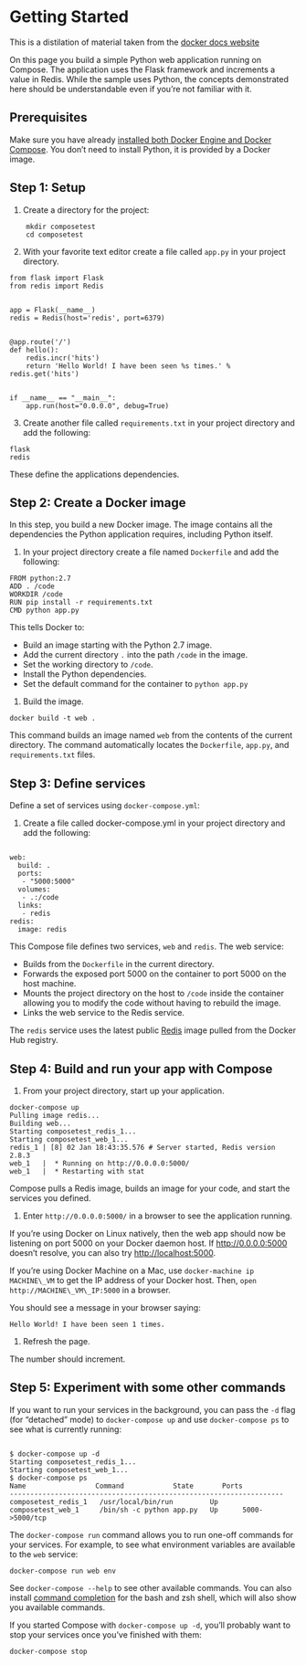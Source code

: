 # Getting Started


This is a distilation of material taken from the [docker docs website](https://docs.docker.com/compose/gettingstarted/) 

On this page you build a simple Python web application running on Compose. The application uses the Flask framework and increments a value in Redis. While the sample uses Python, the concepts demonstrated here should be understandable even if you’re not familiar with it.

## Prerequisites

Make sure you have already [installed both Docker Engine and Docker Compose](../../compose/install/). You don’t need to install Python, it is provided by a Docker image.

## Step 1: Setup

  1. Create a directory for the project:
    
```
    mkdir composetest
    cd composetest
```

  2. With your favorite text editor create a file called `app.py` in your project directory.
 
```
from flask import Flask
from redis import Redis


app = Flask(__name__)
redis = Redis(host='redis', port=6379)


@app.route('/')
def hello():
    redis.incr('hits')
    return 'Hello World! I have been seen %s times.' % redis.get('hits')


if __name__ == "__main__":
    app.run(host="0.0.0.0", debug=True)

```    


3. Create another file called `requirements.txt` in your project directory and add the following:

```
flask
redis
```

These define the applications dependencies.

## Step 2: Create a Docker image

In this step, you build a new Docker image. The image contains all the dependencies the Python application requires, including Python itself.

  1. In your project directory create a file named `Dockerfile` and add the following:
 
```
FROM python:2.7
ADD . /code
WORKDIR /code
RUN pip install -r requirements.txt
CMD python app.py
```

This tells Docker to:

  * Build an image starting with the Python 2.7 image.
  * Add the current directory `.` into the path `/code` in the image.
  * Set the working directory to `/code`.
  * Install the Python dependencies.
  * Set the default command for the container to `python app.py`


1. Build the image.
 
```
docker build -t web .
```

This command builds an image named `web` from the contents of the current directory. The command automatically locates the `Dockerfile`, `app.py`, and `requirements.txt` files.

## Step 3: Define services

Define a set of services using `docker-compose.yml`:

1. Create a file called docker-compose.yml in your project directory and add the following:
 
```

web:
  build: .
  ports:
   - "5000:5000"
  volumes:
   - .:/code
  links:
   - redis
redis:
  image: redis

```    

This Compose file defines two services, `web` and `redis`. The web service:

  * Builds from the `Dockerfile` in the current directory.
  * Forwards the exposed port 5000 on the container to port 5000 on the host machine.
  * Mounts the project directory on the host to `/code` inside the container allowing you to modify the code without having to rebuild the image.
  * Links the web service to the Redis service.

The `redis` service uses the latest public [Redis](https://registry.hub.docker.com/_/redis/) image pulled from the Docker Hub registry.

## Step 4: Build and run your app with Compose

1. From your project directory, start up your application.
 
```
docker-compose up
Pulling image redis...
Building web...
Starting composetest_redis_1...
Starting composetest_web_1...
redis_1 | [8] 02 Jan 18:43:35.576 # Server started, Redis version 2.8.3
web_1   |  * Running on http://0.0.0.0:5000/
web_1   |  * Restarting with stat
```

Compose pulls a Redis image, builds an image for your code, and start the services you defined.

  1. Enter `http://0.0.0.0:5000/` in a browser to see the application running.

If you’re using Docker on Linux natively, then the web app should now be listening on port 5000 on your Docker daemon host. If <http://0.0.0.0:5000> doesn’t resolve, you can also try <http://localhost:5000>.

If you’re using Docker Machine on a Mac, use `docker-machine ip MACHINE\_VM` to get the IP address of your Docker host. Then, `open http://MACHINE\_VM\_IP:5000` in a browser.

You should see a message in your browser saying:

`Hello World! I have been seen 1 times.`

  1. Refresh the page.

The number should increment.

## Step 5: Experiment with some other commands

If you want to run your services in the background, you can pass the `-d` flag (for “detached” mode) to `docker-compose up` and use `docker-compose ps` to see what is currently running:
    
```

$ docker-compose up -d
Starting composetest_redis_1...
Starting composetest_web_1...
$ docker-compose ps
Name                 Command            State       Ports
-------------------------------------------------------------------
composetest_redis_1   /usr/local/bin/run         Up
composetest_web_1     /bin/sh -c python app.py   Up      5000->5000/tcp

```    

The `docker-compose run` command allows you to run one-off commands for your services. For example, to see what environment variables are available to the `web` service:
    
```   
docker-compose run web env
```    

See `docker-compose --help` to see other available commands. You can also install [command completion](../../compose/completion/) for the bash and zsh shell, which will also show you available commands.

If you started Compose with `docker-compose up -d`, you’ll probably want to stop your services once you’ve finished with them:

```
docker-compose stop
```
